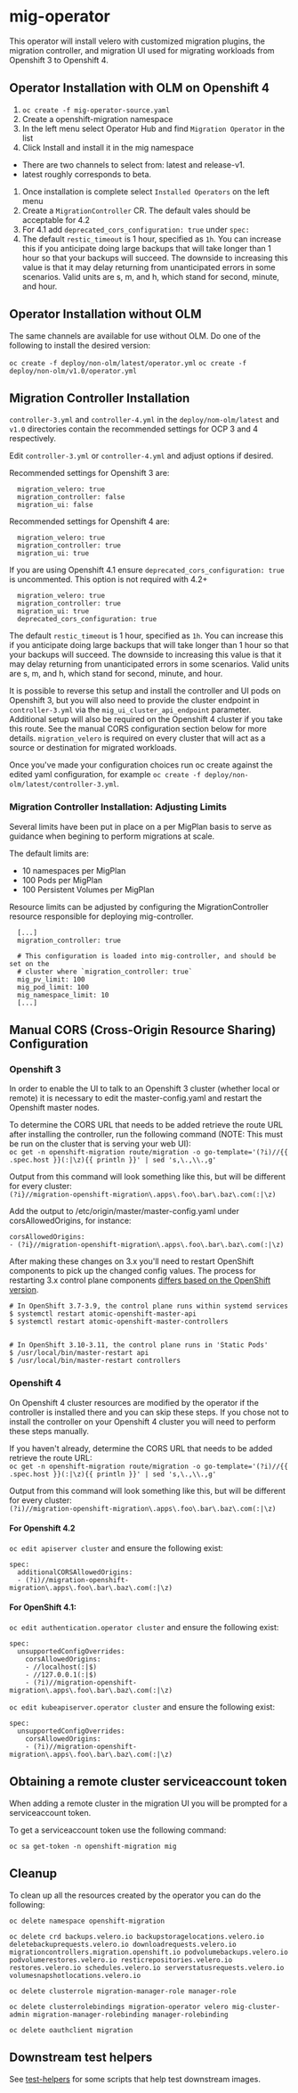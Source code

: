 # mig-operator
This operator will install velero with customized migration plugins, the migration controller, and migration UI used for migrating workloads from Openshift 3 to Openshift 4.

## Operator Installation with OLM on Openshift 4
1. `oc create -f mig-operator-source.yaml`
1. Create a openshift-migration namespace
1. In the left menu select Operator Hub and find `Migration Operator` in the list
1. Click Install and install it in the mig namespace
  * There are two channels to select from: latest and release-v1.
  * latest roughly corresponds to beta.
1. Once installation is complete select `Installed Operators` on the left menu
1. Create a `MigrationController` CR. The default vales should be acceptable for 4.2
1. For 4.1 add `deprecated_cors_configuration: true` under `spec:`
1. The default `restic_timeout` is 1 hour, specified as `1h`. You can increase this if you anticipate doing large backups that will take longer than 1 hour so that your backups will succeed. The downside to increasing this value is that it may delay returning from unanticipated errors in some scenarios. Valid units are s, m, and h, which stand for second, minute, and hour.

## Operator Installation without OLM
The same channels are available for use without OLM. Do one of the following to install the desired version:

`oc create -f deploy/non-olm/latest/operator.yml` 
`oc create -f deploy/non-olm/v1.0/operator.yml` 

## Migration Controller Installation
`controller-3.yml` and `controller-4.yml` in the `deploy/nom-olm/latest` and `v1.0` directories contain the recommended settings for OCP 3 and 4 respectively.

Edit `controller-3.yml` or `controller-4.yml` and adjust options if desired.

Recommended settings for Openshift 3 are:
```
  migration_velero: true
  migration_controller: false
  migration_ui: false
```

Recommended settings for Openshift 4 are:
```
  migration_velero: true
  migration_controller: true
  migration_ui: true
```

If you are using Openshift 4.1 ensure `deprecated_cors_configuration: true` is uncommented. This option is not required with 4.2+
```
  migration_velero: true
  migration_controller: true
  migration_ui: true
  deprecated_cors_configuration: true
```

The default `restic_timeout` is 1 hour, specified as `1h`. You can increase this if you anticipate doing large backups that will take longer than 1 hour so that your backups will succeed. The downside to increasing this value is that it may delay returning from unanticipated errors in some scenarios. Valid units are s, m, and h, which stand for second, minute, and hour.

It is possible to reverse this setup and install the controller and UI pods on Openshift 3, but you will also need to provide the cluster endpoint in `controller-3.yml` via the `mig_ui_cluster_api_endpoint` parameter. Additional setup will also be required on the Openshift 4 cluster if you take this route. See the manual CORS configuration section below for more details. `migration_velero` is required on every cluster that will act as a source or destination for migrated workloads.

Once you've made your configuration choices run oc create against the edited yaml configuration, for example `oc create -f deploy/non-olm/latest/controller-3.yml`.


### Migration Controller Installation:  Adjusting Limits
Several limits have been put in place on a per MigPlan basis to serve as guidance when begining to perform migrations at scale.  

The default limits are:
  - 10 namespaces per MigPlan
  - 100 Pods per MigPlan
  - 100 Persistent Volumes per MigPlan

Resource limits can be adjusted by configuring the MigrationController resource responsible for deploying mig-controller.
```
  [...]
  migration_controller: true
  
  # This configuration is loaded into mig-controller, and should be set on the
  # cluster where `migration_controller: true`
  mig_pv_limit: 100
  mig_pod_limit: 100
  mig_namespace_limit: 10
  [...]
```

## Manual CORS (Cross-Origin Resource Sharing) Configuration

### Openshift 3
In order to enable the UI to talk to an Openshift 3 cluster (whether local or remote) it is necessary to edit the master-config.yaml and restart the Openshift master nodes. 

To determine the CORS URL that needs to be added retrieve the route URL after installing the controller, run the following command (NOTE: This must be run on the cluster that is serving your web UI):  
`oc get -n openshift-migration route/migration -o go-template='(?i)//{{ .spec.host }}(:|\z){{ println }}' | sed 's,\.,\\.,g'`

Output from this command will look something like this, but will be different for every cluster:  
`(?i}//migration-openshift-migration\.apps\.foo\.bar\.baz\.com(:|\z)`

Add the output to /etc/origin/master/master-config.yaml under corsAllowedOrigins, for instance:
```
corsAllowedOrigins:
- (?i}//migration-openshift-migration\.apps\.foo\.bar\.baz\.com(:|\z)
```

After making these changes on 3.x you'll need to restart OpenShift components to pick up the changed config values. The process for restarting 3.x control plane components [differs based on the OpenShift version](https://docs.openshift.com/container-platform/3.10/architecture/infrastructure_components/kubernetes_infrastructure.html#control-plane-static-pods).

```
# In OpenShift 3.7-3.9, the control plane runs within systemd services
$ systemctl restart atomic-openshift-master-api
$ systemctl restart atomic-openshift-master-controllers


# In OpenShift 3.10-3.11, the control plane runs in 'Static Pods'
$ /usr/local/bin/master-restart api
$ /usr/local/bin/master-restart controllers
```


### Openshift 4
On Openshift 4 cluster resources are modified by the operator if the controller is installed there and you can skip these steps. If you chose not to install the controller on your Openshift 4 cluster you will need to perform these steps manually.

If you haven't already, determine the CORS URL that needs to be added retrieve the route URL:  
`oc get -n openshift-migration route/migration -o go-template='(?i)//{{ .spec.host }}(:|\z){{ println }}' | sed 's,\.,\\.,g'`

Output from this command will look something like this, but will be different for every cluster:  
`(?i)//migration-openshift-migration\.apps\.foo\.bar\.baz\.com(:|\z)`

#### For Openshift 4.2
`oc edit apiserver cluster` and ensure the following exist:
```
spec:
  additionalCORSAllowedOrigins:
  - (?i)//migration-openshift-migration\.apps\.foo\.bar\.baz\.com(:|\z)
```

#### For OpenShift 4.1:
`oc edit authentication.operator cluster` and ensure the following exist:
```
spec:
  unsupportedConfigOverrides:
    corsAllowedOrigins:
    - //localhost(:|$)
    - //127.0.0.1(:|$)
    - (?i)//migration-openshift-migration\.apps\.foo\.bar\.baz\.com(:|\z)
```

`oc edit kubeapiserver.operator cluster` and ensure the following exist:
```
spec:
  unsupportedConfigOverrides:
    corsAllowedOrigins:
    - (?i)//migration-openshift-migration\.apps\.foo\.bar\.baz\.com(:|\z)
```

## Obtaining a remote cluster serviceaccount token
When adding a remote cluster in the migration UI you will be prompted for a serviceaccount token.

To get a serviceaccount token use the following command:
```
oc sa get-token -n openshift-migration mig
```

## Cleanup
To clean up all the resources created by the operator you can do the following:
```
oc delete namespace openshift-migration

oc delete crd backups.velero.io backupstoragelocations.velero.io deletebackuprequests.velero.io downloadrequests.velero.io migrationcontrollers.migration.openshift.io podvolumebackups.velero.io podvolumerestores.velero.io resticrepositories.velero.io restores.velero.io schedules.velero.io serverstatusrequests.velero.io volumesnapshotlocations.velero.io

oc delete clusterrole migration-manager-role manager-role

oc delete clusterrolebindings migration-operator velero mig-cluster-admin migration-manager-rolebinding manager-rolebinding

oc delete oauthclient migration
```

## Downstream test helpers

See [test-helpers](./deploy/test-helpers) for some scripts that help test
downstream images.
